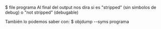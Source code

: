 $ file programa
  Al final del output nos dira si es "stripped" (sin símbolos de debug) o "not stripped" (debugable)


También lo podemos saber con:
$ objdump --syms programa
